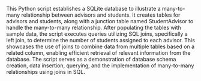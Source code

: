 This Python script establishes a SQLite database to illustrate a many-to-many relationship between advisors and students. It creates tables for advisors and students, along with a junction table named StudentAdvisor to handle the many-to-many relationship. After populating the tables with sample data, the script executes queries utilizing SQL joins, specifically a left join, to determine the number of students assigned to each advisor. This showcases the use of joins to combine data from multiple tables based on a related column, enabling efficient retrieval of relevant information from the database. The script serves as a demonstration of database schema creation, data insertion, querying, and the implementation of many-to-many relationships using joins in SQL.
